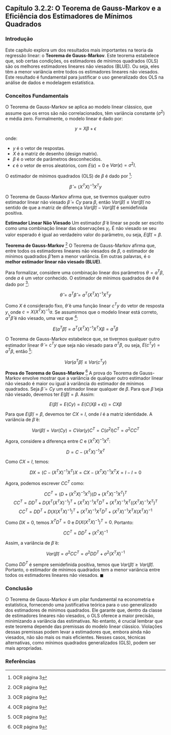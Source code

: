 ## Capítulo 3.2.2: O Teorema de Gauss-Markov e a Eficiência dos Estimadores de Mínimos Quadrados

### Introdução
Este capítulo explora um dos resultados mais importantes na teoria da regressão linear: o **Teorema de Gauss-Markov**. Este teorema estabelece que, sob certas condições, os estimadores de mínimos quadrados (OLS) são os melhores estimadores lineares não viesados (BLUE). Ou seja, eles têm a menor variância entre todos os estimadores lineares não viesados. Este resultado é fundamental para justificar o uso generalizado dos OLS na análise de dados e modelagem estatística.

### Conceitos Fundamentais

O Teorema de Gauss-Markov se aplica ao modelo linear clássico, que assume que os erros são não correlacionados, têm variância constante ($\sigma^2$) e média zero. Formalmente, o modelo linear é dado por:

$$ y = X\beta + \epsilon $$

onde:
*   $y$ é o vetor de respostas.
*   $X$ é a matriz de desenho (design matrix).
*   $\beta$ é o vetor de parâmetros desconhecidos.
*   $\epsilon$ é o vetor de erros aleatórios, com $E(\epsilon) = 0$ e $Var(\epsilon) = \sigma^2I$.

O estimador de mínimos quadrados (OLS) de $\beta$ é dado por [^3]:

$$ \hat{\beta} = (X^TX)^{-1}X^Ty $$

O Teorema de Gauss-Markov afirma que, se tivermos qualquer outro estimador linear não viesado $\tilde{\beta} = Cy$ para $\beta$, então $Var(\hat{\beta}) \leq Var(\tilde{\beta})$ no sentido de que a matriz de diferença $Var(\tilde{\beta}) - Var(\hat{\beta})$ é semidefinida positiva.

**Estimador Linear Não Viesado**
Um estimador $\tilde{\beta}$ é linear se pode ser escrito como uma combinação linear das observações $y_i$. É não viesado se seu valor esperado é igual ao verdadeiro valor do parâmetro, ou seja, $E(\tilde{\beta}) = \beta$.

**Teorema de Gauss-Markov** [^51]
O Teorema de Gauss-Markov afirma que, entre todos os estimadores lineares não viesados de $\beta$, o estimador de mínimos quadrados $\hat{\beta}$ tem a menor variância. Em outras palavras, é o **melhor estimador linear não viesado (BLUE)**.

Para formalizar, considere uma combinação linear dos parâmetros $\theta = a^T\beta$, onde $a$ é um vetor conhecido. O estimador de mínimos quadrados de $\theta$ é dado por [^51]:

$$ \hat{\theta} = a^T\hat{\beta} = a^T(X^TX)^{-1}X^Ty $$

Como $X$ é considerado fixo, $\hat{\theta}$ é uma função linear $c^Ty$ do vetor de resposta $y$, onde $c = X(X^TX)^{-1}a$. Se assumirmos que o modelo linear está correto, $a^T\hat{\beta}$ é não viesado, uma vez que [^51]:

$$ E(a^T\hat{\beta}) = a^T(X^TX)^{-1}X^TX\beta = a^T\beta $$

O Teorema de Gauss-Markov estabelece que, se tivermos qualquer outro estimador linear $\tilde{\theta} = c^Ty$ que seja não viesado para $a^T\beta$, ou seja, $E(c^Ty) = a^T\beta$, então [^51]:

$$ Var(a^T\hat{\beta}) \leq Var(c^Ty) $$

**Prova do Teorema de Gauss-Markov** [^51]
A prova do Teorema de Gauss-Markov envolve mostrar que a variância de qualquer outro estimador linear não viesado é maior ou igual à variância do estimador de mínimos quadrados. Seja $\tilde{\beta} = Cy$ um estimador linear qualquer de $\beta$. Para que $\tilde{\beta}$ seja não viesado, devemos ter $E(\tilde{\beta}) = \beta$. Assim:

$$ E(\tilde{\beta}) = E(Cy) = E(C(X\beta + \epsilon)) = CX\beta $$

Para que $E(\tilde{\beta}) = \beta$, devemos ter $CX = I$, onde $I$ é a matriz identidade.
A variância de $\tilde{\beta}$ é:

$$ Var(\tilde{\beta}) = Var(Cy) = CVar(y)C^T = C(\sigma^2I)C^T = \sigma^2CC^T $$

Agora, considere a diferença entre $C$ e $(X^TX)^{-1}X^T$:

$$ D = C - (X^TX)^{-1}X^T $$

Como $CX = I$, temos:

$$ DX = (C - (X^TX)^{-1}X^T)X = CX - (X^TX)^{-1}X^TX = I - I = 0 $$

Agora, podemos escrever $CC^T$ como:

$$ CC^T = (D + (X^TX)^{-1}X^T)(D + (X^TX)^{-1}X^T)^T $$
$$ CC^T = DD^T + D(X^T(X^TX)^{-1})^T + (X^TX)^{-1}X^TD^T + (X^TX)^{-1}X^T((X^TX)^{-1}X^T)^T $$
$$ CC^T = DD^T + D(X(X^TX)^{-1})^T + (X^TX)^{-1}X^TD^T + (X^TX)^{-1}X^TX(X^TX)^{-1} $$

Como $DX = 0$, temos $X^TD^T = 0$ e $D(X(X^TX)^{-1})^T = 0$. Portanto:

$$ CC^T = DD^T + (X^TX)^{-1} $$

Assim, a variância de $\tilde{\beta}$ é:

$$ Var(\tilde{\beta}) = \sigma^2CC^T = \sigma^2DD^T + \sigma^2(X^TX)^{-1} $$

Como $DD^T$ é sempre semidefinida positiva, temos que $Var(\tilde{\beta}) \geq Var(\hat{\beta})$. Portanto, o estimador de mínimos quadrados tem a menor variância entre todos os estimadores lineares não viesados. $\blacksquare$

### Conclusão
O Teorema de Gauss-Markov é um pilar fundamental na econometria e estatística, fornecendo uma justificativa teórica para o uso generalizado dos estimadores de mínimos quadrados. Ele garante que, dentro da classe de estimadores lineares não viesados, o OLS oferece a maior precisão, minimizando a variância das estimativas. No entanto, é crucial lembrar que este teorema depende das premissas do modelo linear clássico. Violações dessas premissas podem levar a estimadores que, embora ainda não viesados, não são mais os mais eficientes. Nesses casos, técnicas alternativas, como mínimos quadrados generalizados (GLS), podem ser mais apropriadas.

### Referências
[^3]: OCR página 3
[^51]: OCR página 9
<!-- END -->